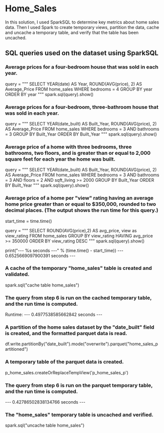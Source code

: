 # Home_Sales

In this solution, I used SparkSQL to determine key metrics about home sales data. Then I used Spark to create temporary views, partition the data, cache and uncache a temporary table, and verify that the table has been uncached.

## SQL queries used on the dataset using SparkSQL

### Average prices for a four-bedroom house that was sold in each year.

query = """
SELECT YEAR(date) AS Year, ROUND(AVG(price), 2) AS Average_Price
FROM home_sales
WHERE bedrooms = 4
GROUP BY year
ORDER BY year
"""
spark.sql(query).show()

### Average prices for a four-bedroom, three-bathroom house that was sold in each year.

query = """
SELECT YEAR(date_built) AS Built_Year, ROUND(AVG(price), 2) AS Average_Price
FROM home_sales
WHERE bedrooms = 3 AND bathrooms = 3
GROUP BY Built_Year
ORDER BY Built_Year
"""
spark.sql(query).show()

### Average price of a home with three bedrooms, three bathrooms, two floors, and is greater than or equal to 2,000 square feet for each year the home was built.

query = """
SELECT YEAR(date_built) AS Built_Year, ROUND(AVG(price), 2) AS Average_Price
FROM home_sales
WHERE bedrooms = 3 AND bathrooms = 3 
AND floors = 2 AND sqft_living >= 2000
GROUP BY Built_Year
ORDER BY Built_Year
"""
spark.sql(query).show()

### Average price of a home per "view" rating having an average home price greater than or equal to $350,000, rounded to two decimal places. (The output shows the run time for this query.)

start_time = time.time()

query = """
SELECT ROUND(AVG(price),2) AS avg_price, view as view_rating
FROM home_sales
GROUP BY view_rating
HAVING avg_price >= 350000
ORDER BY view_rating DESC
"""
spark.sql(query).show()

print("--- %s seconds ---" % (time.time() - start_time))
--- 0.6525669097900391  seconds ---

### A cache of the temporary "home_sales" table is created and validated. 
spark.sql("cache table home_sales")

### The query from step 6 is run on the cached temporary table, and the run time is computed.
Runtime: --- 0.4977538585662842  seconds ---

### A partition of the home sales dataset by the "date_built" field is created, and the formatted parquet data is read.
df.write.partitionBy("date_built").mode("overwrite").parquet("home_sales_partitioned")

### A temporary table of the parquet data is created.
p_home_sales.createOrReplaceTempView('p_home_sales_p')

### The query from step 6 is run on the parquet temporary table, and the run time is computed.
--- 0.42786502838134766  seconds ---

### The "home_sales" temporary table is uncached and verified. 
spark.sql("uncache table home_sales")
